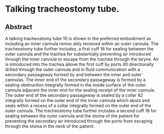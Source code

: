 # Talking tracheostomy tube.

## Abstract
A talking tracheostomy tube 10 is shown in the preferred embodiment as including an inner cannula remov ably received within an outer cannula. The tracheostomy tube further includes, a first cuff 16 for sealing between the outer cannula and the trachea for substantially preventing air introduced through the inner cannula to escape from the trachea through the larynx. Air is introduced into the trachea above the first cuff by ports 40 directionally drilled through the outer cannula and in fluid communication with a secondary passageway formed by and between the inner and outer cannulas. The inner end of the secondary passageway is formed by a sealing obstruction integrally formed in the inside surface of the outer cannula adjacent the inner end for the sealing receipt of the inner cannula. The outer end of the secondary passageway is sealed by a collar 42 integrally formed on the outer end of the inner cannula which abuts and seals within a recess of a collar integrally formed on the outer end of the outer cannula. The tracheostomy tube further includes a second cuff 18 for sealing between the outer cannula and the stoma of the patient for preventing the secondary air introduced through the ports from escaping through the stoma in the neck of the patient.